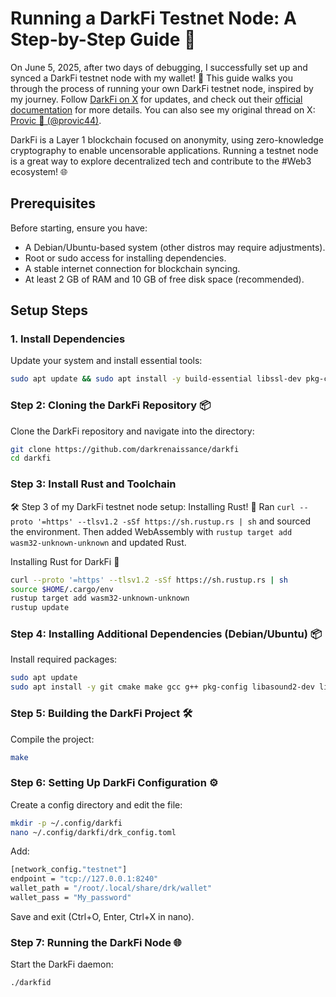 # Running a DarkFi Testnet Node: A Step-by-Step Guide 🚀

On June 5, 2025, after two days of debugging, I successfully set up and synced a DarkFi testnet node with my wallet! 🎉 This guide walks you through the process of running your own DarkFi testnet node, inspired by my journey. Follow [DarkFi on X](https://x.com/DarkFiProject) for updates, and check out their [official documentation](https://github.com/darkrenaissance/darkfi?tab=readme-ov-file) for more details. You can also see my original thread on X: [Provic 🌿 (@provic44)](https://x.com/provic44/status/1930605505635844360?t=3Ux-hvJeSimBA7f9XZdMHg&s=19).

DarkFi is a Layer 1 blockchain focused on anonymity, using zero-knowledge cryptography to enable uncensorable applications. Running a testnet node is a great way to explore decentralized tech and contribute to the #Web3 ecosystem! 🌐

## Prerequisites

Before starting, ensure you have:
- A Debian/Ubuntu-based system (other distros may require adjustments).
- Root or sudo access for installing dependencies.
- A stable internet connection for blockchain syncing.
- At least 2 GB of RAM and 10 GB of free disk space (recommended).

## Setup Steps

### 1. Install Dependencies
Update your system and install essential tools:
```bash
sudo apt update && sudo apt install -y build-essential libssl-dev pkg-config git cmake
```

### Step 2: Cloning the DarkFi Repository 📦

Clone the DarkFi repository and navigate into the directory:
```bash
git clone https://github.com/darkrenaissance/darkfi
cd darkfi
```


### Step 3: Install Rust and Toolchain

🛠️ Step 3 of my DarkFi testnet node setup: Installing Rust! 🦀 Ran `curl --proto '=https' --tlsv1.2 -sSf https://sh.rustup.rs | sh` and sourced the environment. Then added WebAssembly with `rustup target add wasm32-unknown-unknown` and updated Rust.

Installing Rust for DarkFi 🦀  
```bash
curl --proto '=https' --tlsv1.2 -sSf https://sh.rustup.rs | sh
source $HOME/.cargo/env
rustup target add wasm32-unknown-unknown
rustup update
```
### Step 4: Installing Additional Dependencies (Debian/Ubuntu) 📦

Install required packages:
```bash
sudo apt update
sudo apt install -y git cmake make gcc g++ pkg-config libasound2-dev libclang-dev libfontconfig1-dev liblzma-dev libssl-dev libsqlcipher-dev libsqlite3-dev wabt
```
### Step 5: Building the DarkFi Project 🛠️

Compile the project:
```bash
make
```
### Step 6: Setting Up DarkFi Configuration ⚙️

Create a config directory and edit the file:
```bash
mkdir -p ~/.config/darkfi
nano ~/.config/darkfi/drk_config.toml
```
Add:
```bash
[network_config."testnet"]
endpoint = "tcp://127.0.0.1:8240"
wallet_path = "/root/.local/share/drk/wallet"
wallet_pass = "My_password"
```
Save and exit (Ctrl+O, Enter, Ctrl+X in nano).


### Step 7: Running the DarkFi Node 🌐

Start the DarkFi daemon:
```bash
./darkfid
```
